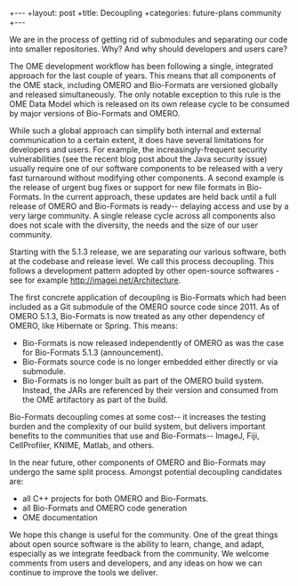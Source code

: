 +---
+layout: post
+title: Decoupling
+categories: future-plans community
+---

We are in the process of getting rid of submodules and separating our code into
smaller repositories. Why? And why should developers and users care?

The OME development workflow has been following a single, integrated approach
for the last couple of years. This means that all components of the OME stack,
including OMERO and Bio-Formats are versioned globally and released
simultaneously. The only notable exception to this rule is the OME Data Model
which is released on its own release cycle to be consumed by major versions of
Bio-Formats and OMERO.

While such a global approach can simplify both internal and external
communication to a certain extent, it does have several limitations for
developers and users. For example, the increasingly-frequent  security
vulnerabilities (see the recent blog post about the Java security issue)
usually require one of our software components to be released with a very fast
turnaround without modifying other components. A second example is the release
of urgent bug fixes or support for new file formats in Bio-Formats. In the
current approach, these updates are held back until a full release of OMERO
and Bio-Formats is ready-- delaying access and use by a very large community.
A single release cycle across all components also does not scale with the
diversity, the needs and the size of our user community.

Starting with the 5.1.3 release, we are separating our various software, both
at the codebase and release level. We call this process decoupling.  This
follows a development pattern adopted by other open-source softwares - see for
example http://imagej.net/Architecture.

The first concrete application of decoupling is Bio-Formats which had been
included as a Git submodule of the OMERO source code since 2011. As of OMERO
5.1.3, Bio-Formats is now treated as any other dependency of OMERO, like
Hibernate or Spring. This means:

- Bio-Formats is now released independently of OMERO as was the case for Bio-Formats 5.1.3 (announcement).
- Bio-Formats source code is no longer embedded either directly or via submodule.
- Bio-Formats is no longer built as part of the OMERO build system. Instead, the JARs are referenced by their version and consumed from the OME artifactory as part of the build.

Bio-Formats decoupling comes at some cost-- it increases the testing burden
and the complexity of our build system, but delivers important benefits to the
communities that use and Bio-Formats-- ImageJ, Fiji, CellProfiler, KNIME,
Matlab, and others.

In the near future, other components of OMERO and Bio-Formats may undergo the
same split process. Amongst potential decoupling candidates are:

- all C++ projects for both OMERO and Bio-Formats.
- all Bio-Formats and OMERO code generation
- OME documentation

We hope this change is useful for the community. One of the great things about
open source software is the ability to learn, change, and adapt, especially as
we integrate feedback from the community. We welcome comments from users and
developers, and any ideas on how we can continue to improve the tools we
deliver.
